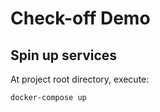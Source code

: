 # Check-off Demo

## Spin up services

At project root directory, execute:

```bash
docker-compose up
```
